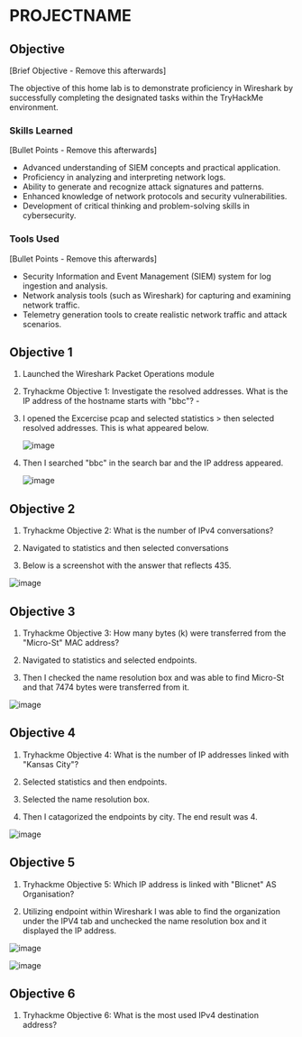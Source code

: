 # PROJECTNAME

## Objective
[Brief Objective - Remove this afterwards]

The objective of this home lab is to demonstrate proficiency in Wireshark by successfully completing the designated tasks within the TryHackMe environment.

### Skills Learned
[Bullet Points - Remove this afterwards]

- Advanced understanding of SIEM concepts and practical application.
- Proficiency in analyzing and interpreting network logs.
- Ability to generate and recognize attack signatures and patterns.
- Enhanced knowledge of network protocols and security vulnerabilities.
- Development of critical thinking and problem-solving skills in cybersecurity.

### Tools Used
[Bullet Points - Remove this afterwards]

- Security Information and Event Management (SIEM) system for log ingestion and analysis.
- Network analysis tools (such as Wireshark) for capturing and examining network traffic.
- Telemetry generation tools to create realistic network traffic and attack scenarios.

## Objective 1
1. Launched the Wireshark Packet Operations module

2. Tryhackme Objective 1: Investigate the resolved addresses. What is the IP address of the hostname starts with "bbc"? -

3. I opened the Excercise pcap and selected statistics > then selected resolved addresses. This is what appeared below.

   ![image](https://github.com/user-attachments/assets/fa5e494e-c161-4b52-af4c-f82ea2f59b79)

4. Then I searched "bbc" in the search bar and the IP address appeared.

   ![image](https://github.com/user-attachments/assets/bc0f6f3e-067f-4d33-b733-f1cd778739fc)

## Objective 2

1. Tryhackme Objective 2: What is the number of IPv4 conversations?

2. Navigated to statistics and then selected conversations

3. Below is a screenshot with the answer that reflects 435.

![image](https://github.com/user-attachments/assets/61b15b22-a399-48d8-aa0d-795ec9cdc1b8)

## Objective 3

1. Tryhackme Objective 3: How many bytes (k) were transferred from the "Micro-St" MAC address?

2. Navigated to statistics and selected endpoints.

3. Then I checked the name resolution box and was able to find Micro-St and that 7474 bytes were transferred from it.

![image](https://github.com/user-attachments/assets/976a1c92-22a9-4164-b1f8-10f85df57f00)

## Objective 4

1. Tryhackme Objective 4: What is the number of IP addresses linked with "Kansas City"?

2. Selected statistics and then endpoints.

3. Selected the name resolution box.

4. Then I catagorized the endpoints by city. The end result was 4.

![image](https://github.com/user-attachments/assets/e8548c56-300a-4d8e-805c-3f3eb3c89b96)

## Objective 5

1. Tryhackme Objective 5: Which IP address is linked with "Blicnet" AS Organisation?

2. Utilizing endpoint within Wireshark I was able to find the organization under the IPV4 tab and unchecked the name resolution box and it displayed the IP address.

![image](https://github.com/user-attachments/assets/c5d1f748-676a-41f5-b2a7-e0a4d2965c80)

![image](https://github.com/user-attachments/assets/ec1bc38b-c198-4991-932a-8aeaa6743cbf)

## Objective 6

1. Tryhackme Objective 6: What is the most used IPv4 destination address?







   


   



